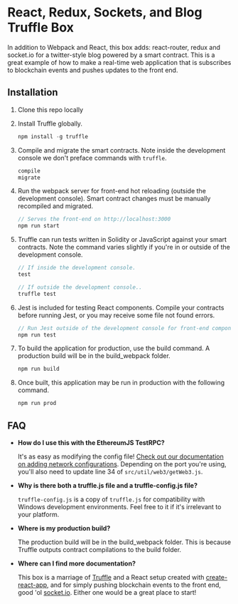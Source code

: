# React, Redux, Sockets, and Blog Truffle Box

In addition to Webpack and React, this box adds: react-router, redux and socket.io for a twitter-style blog powered by a smart contract. This is a great example of how to make a real-time web application that is subscribes to blockchain events and pushes updates to the front end.

## Installation

1. Clone this repo locally

3. Install Truffle globally.
    ```javascript
    npm install -g truffle
    ```

4. Compile and migrate the smart contracts. Note inside the development console we don't preface commands with `truffle`.
    ```javascript
    compile
    migrate
    ```

5. Run the webpack server for front-end hot reloading (outside the development console). Smart contract changes must be manually recompiled and migrated.
    ```javascript
    // Serves the front-end on http://localhost:3000
    npm run start
    ```

6. Truffle can run tests written in Solidity or JavaScript against your smart contracts. Note the command varies slightly if you're in or outside of the development console.
    ```javascript
    // If inside the development console.
    test

    // If outside the development console..
    truffle test
    ```

7. Jest is included for testing React components. Compile your contracts before running Jest, or you may receive some file not found errors.
    ```javascript
    // Run Jest outside of the development console for front-end component tests.
    npm run test
    ```

8. To build the application for production, use the build command. A production build will be in the build_webpack folder.
    ```javascript
    npm run build
    ```

9. Once built, this application may be run in production with the following command.
    ```javascript
    npm run prod
    ```

## FAQ

* __How do I use this with the EthereumJS TestRPC?__

    It's as easy as modifying the config file! [Check out our documentation on adding network configurations](http://truffleframework.com/docs/advanced/configuration#networks). Depending on the port you're using, you'll also need to update line 34 of `src/util/web3/getWeb3.js`.

* __Why is there both a truffle.js file and a truffle-config.js file?__

    `truffle-config.js` is a copy of `truffle.js` for compatibility with Windows development environments. Feel free to it if it's irrelevant to your platform.

* __Where is my production build?__

    The production build will be in the build_webpack folder. This is because Truffle outputs contract compilations to the build folder.

* __Where can I find more documentation?__

    This box is a marriage of [Truffle](http://truffleframework.com/) and a React setup created with [create-react-app](https://github.com/facebookincubator/create-react-app/blob/master/packages/react-scripts/template/README.md), and for simply pushing blockchain events to the front end, good 'ol [socket.io](https://socket.io/). Either one would be a great place to start!
